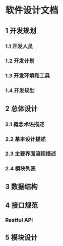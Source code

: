 # 软件设计文档   
## 1 开发规划 
  ### 1.1 开发人员
  ### 1.2 开发计划
  ### 1.3 开发环境和工具
  ### 1.4 开发规划
## 2 总体设计 
  ### 2.1 概念术语描述 
  ### 2.2 基本设计描述
  ### 2.3 主要界面流程描述
  ### 2.4 模块列表  
## 3 数据结构
## 4 接口规范 
  ### Restful API
## 5 模块设计
  
